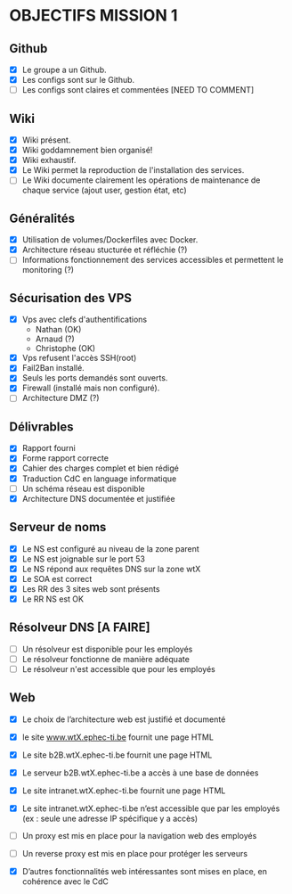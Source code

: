 # OBJECTIFS MISSION 1   
## Github
- [x] Le groupe a un Github. 
- [x] Les configs sont sur le Github. 
- [ ] Les configs sont claires et commentées [NEED TO COMMENT]
## Wiki 
- [x] Wiki présent.
- [x] Wiki goddamnement bien organisé!
- [x] Wiki exhaustif. 
- [x] Le Wiki permet la reproduction de l'installation des services.
- [ ] Le Wiki documente clairement les opérations de maintenance de chaque service (ajout user, gestion état, etc)
## Généralités 
- [x] Utilisation de volumes/Dockerfiles avec Docker. 
- [x] Architecture réseau stucturée et réfléchie (?)
- [ ] Informations fonctionnement des services accessibles et permettent le monitoring (?)
## Sécurisation des VPS 
- [x] Vps avec clefs d'authentifications
    * Nathan (OK)
    * Arnaud (?)
    * Christophe (OK)
- [x] Vps refusent l'accès SSH(root)
- [x] Fail2Ban installé. 
- [x] Seuls les ports demandés sont ouverts. 
- [x] Firewall (installé mais non configuré). 
- [ ] Architecture DMZ (?)
## Délivrables 
- [x] Rapport fourni 
- [x] Forme rapport correcte 
- [x] Cahier des charges complet et bien rédigé
- [x] Traduction CdC en language informatique
- [ ] Un schéma réseau est disponible
- [x] Architecture DNS documentée et justifiée
## Serveur de noms
- [x] Le NS est configuré au niveau de la zone parent
- [x] Le NS est joignable sur le port 53
- [x] Le NS répond aux requêtes DNS sur la zone wtX
- [x] Le SOA est correct
- [x] Les RR des 3 sites web sont présents
- [x] Le RR NS est OK
## Résolveur DNS **[A FAIRE]**
- [ ] Un résolveur est disponible pour les employés
- [ ] Le résolveur fonctionne de manière adéquate
- [ ] Le résolveur n'est accessible que pour les employés
## Web 
- [x] Le choix de l’architecture web est justifié et documenté
- [x] le site www.wtX.ephec-ti.be fournit une page HTML
- [x] Le site b2B.wtX.ephec-ti.be fournit une page HTML
- [x] Le serveur b2B.wtX.ephec-ti.be a accès à une base de données
- [x] Le site intranet.wtX.ephec-ti.be fournit une page HTML
- [x] Le site intranet.wtX.ephec-ti.be n’est accessible que par les employés (ex : seule une adresse IP spécifique y a accès)
- [ ] Un proxy est mis en place pour la navigation web des employés
- [ ] Un reverse proxy est mis en place pour protéger les serveurs
- [x] D’autres fonctionnalités web intéressantes sont mises en place, en cohérence avec le CdC

